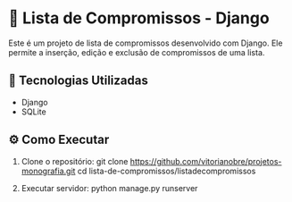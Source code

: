 # 📝 Lista de Compromissos - Django

Este é um projeto de lista de compromissos desenvolvido com Django. Ele permite a inserção, edição e exclusão de compromissos de uma lista.  

## 🚀 Tecnologias Utilizadas  

- Django
- SQLite 

## ⚙️ Como Executar  

1. Clone o repositório: 
   git clone https://github.com/vitorianobre/projetos-monografia.git
   cd lista-de-compromissos/listadecompromissos

2. Executar servidor: 
   python manage.py runserver

